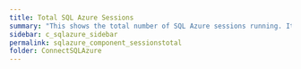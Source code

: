 ```yaml
---
title: Total SQL Azure Sessions
summary: "This shows the total number of SQL Azure sessions running. It includes user and system sessions."
sidebar: c_sqlazure_sidebar
permalink: sqlazure_component_sessionstotal
folder: ConnectSQLAzure
---
```

